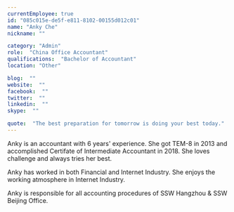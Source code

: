 ```yaml
---
currentEmployee: true
id: "085c015e-de5f-e811-8102-00155d012c01"
name: "Anky Che"
nickname: ""

category: "Admin"
role:  "China Office Accountant"
qualifications:  "Bachelor of Accountant"
location: "Other"

blog:  ""
website:  ""
facebook:  ""
twitter:  ""
linkedin:  ""
skype:  ""

quote:  "The best preparation for tomorrow is doing your best today."
---
```


Anky is an accountant with 6 years' experience. She got TEM-8 in 2013 and accomplished Certifate of Intermediate Accountant in 2018. She loves challenge and always tries her best.  

Anky has worked in both Financial and Internet Industry. She enjoys the working atmosphere in Internet Industry.  

Anky is responsible for all accounting procedures of SSW Hangzhou & SSW Beijing Office.
